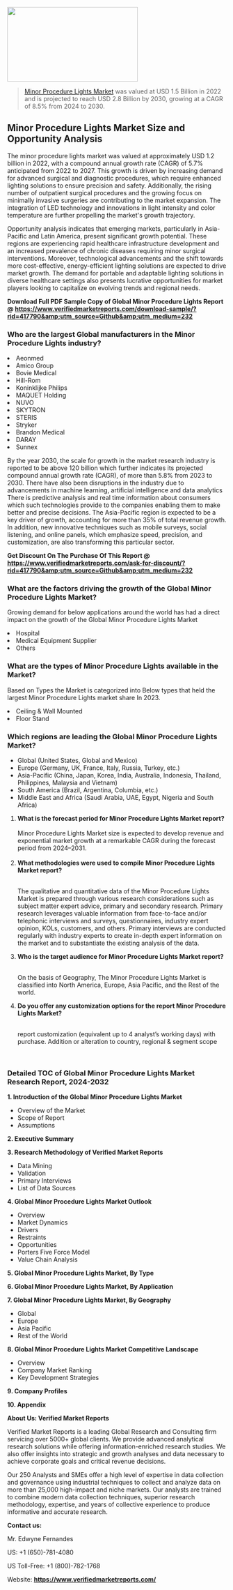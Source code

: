 <img src="https://ffe5etoiles.com/wp-content/uploads/2024/12/MST1-300x171.png" alt="" width="300" height="171" class="alignnone size-medium wp-image-20088" /><blockquote><p><p><a href="https://www.verifiedmarketreports.com/download-sample/?rid=417790&utm_source=Github&utm_medium=232" target="_blank">Minor Procedure Lights Market</a> was valued at USD 1.5 Billion in 2022 and is projected to reach USD 2.8 Billion by 2030, growing at a CAGR of 8.5% from 2024 to 2030.</p></blockquote><p><h2>Minor Procedure Lights Market Size and Opportunity Analysis</h2> <p>The minor procedure lights market was valued at approximately USD 1.2 billion in 2022, with a compound annual growth rate (CAGR) of 5.7% anticipated from 2022 to 2027. This growth is driven by increasing demand for advanced surgical and diagnostic procedures, which require enhanced lighting solutions to ensure precision and safety. Additionally, the rising number of outpatient surgical procedures and the growing focus on minimally invasive surgeries are contributing to the market expansion. The integration of LED technology and innovations in light intensity and color temperature are further propelling the market's growth trajectory.</p> <p>Opportunity analysis indicates that emerging markets, particularly in Asia-Pacific and Latin America, present significant growth potential. These regions are experiencing rapid healthcare infrastructure development and an increased prevalence of chronic diseases requiring minor surgical interventions. Moreover, technological advancements and the shift towards more cost-effective, energy-efficient lighting solutions are expected to drive market growth. The demand for portable and adaptable lighting solutions in diverse healthcare settings also presents lucrative opportunities for market players looking to capitalize on evolving trends and regional needs.</p> </p><p class=""><strong>Download Full PDF Sample Copy of Global Minor Procedure Lights Report @ <a href="https://www.verifiedmarketreports.com/download-sample/?rid=417790&amp;utm_source=Github&amp;utm_medium=232" target="_blank">https://www.verifiedmarketreports.com/download-sample/?rid=417790&amp;utm_source=Github&amp;utm_medium=232</a></strong></p><h3 id="" class="">Who are the largest Global manufacturers in the Minor Procedure Lights industry?</h3><p><li>Aeonmed</li><li> Amico Group</li><li> Bovie Medical</li><li> Hill-Rom</li><li> Koninklijke Philips</li><li> MAQUET Holding</li><li> NUVO</li><li> SKYTRON</li><li> STERIS</li><li> Stryker</li><li> Brandon Medical</li><li> DARAY</li><li> Sunnex</li></p><div class=""><div class="" dir="" data-message-author-role="" data-message-id="" data-message-model-slug=""><div class=""><div class=""><div class=""><div class="" dir="" data-message-author-role="" data-message-id="" data-message-model-slug=""><div class=""><div class=""><p>By the year 2030, the scale for growth in the market research industry is reported to be above 120 billion which further indicates its projected compound annual growth rate (CAGR), of more than 5.8% from 2023 to 2030. There have also been disruptions in the industry due to advancements in machine learning, artificial intelligence and data analytics There is predictive analysis and real time information about consumers which such technologies provide to the companies enabling them to make better and precise decisions. The Asia-Pacific region is expected to be a key driver of growth, accounting for more than 35% of total revenue growth. In addition, new innovative techniques such as mobile surveys, social listening, and online panels, which emphasize speed, precision, and customization, are also transforming this particular sector.</p><p><strong>Get Discount On The Purchase Of This Report @&nbsp; <a href="https://www.verifiedmarketreports.com/ask-for-discount/?rid=417790&amp;utm_source=Github&amp;utm_medium=232" target="_blank">https://www.verifiedmarketreports.com/ask-for-discount/?rid=417790&amp;utm_source=Github&amp;utm_medium=232</a></strong></p></div></div></div></div></div></div></div></div><h3 id="" class="">What are the factors driving the growth of the Global Minor Procedure Lights Market?</h3><p id="" class="">Growing demand for below applications around the world has had a direct impact on the growth of the Global Minor Procedure Lights Market</p><p id="" class=""><li>Hospital</li><li> Medical Equipment Supplier</li><li> Others</li></p><h3 id="" class="">What are the types of Minor Procedure Lights available in the Market?</h3><p id="" class="">Based on Types the Market is categorized into Below types that held the largest Minor Procedure Lights market share In 2023.</p><p id="" class=""><li>Ceiling & Wall Mounted</li><li> Floor Stand</li></p><h3 id="" class="">Which regions are leading the Global Minor Procedure Lights Market?</h3><ul><li>Global (United States, Global and Mexico)</li><li>Europe (Germany, UK, France, Italy, Russia, Turkey, etc.)</li><li>Asia-Pacific (China, Japan, Korea, India, Australia, Indonesia, Thailand, Philippines, Malaysia and Vietnam)</li><li>South America (Brazil, Argentina, Columbia, etc.)</li><li>Middle East and Africa (Saudi Arabia, UAE, Egypt, Nigeria and South Africa)</li></ul><p><ol><li><strong>What is the forecast period for Minor Procedure Lights Market report?<br /></strong><br /><span data-sheets-root="1" data-sheets-value="{&quot;1&quot;:2,&quot;2&quot;:&quot;XXXX size is expected to develop revenue and exponential market growth at a remarkable CAGR during the forecast period from 2024&ndash;2030.&quot;}" data-sheets-userformat="{&quot;2&quot;:12674,&quot;4&quot;:{&quot;1&quot;:2,&quot;2&quot;:16776960},&quot;10&quot;:2,&quot;11&quot;:0,&quot;15&quot;:&quot;Arial&quot;,&quot;16&quot;:12}">Minor Procedure Lights Market size is expected to develop revenue and exponential market growth at a remarkable CAGR during the forecast period from 2024&ndash;2031.</span><br /><br /></li><li><strong>What methodologies were used to compile Minor Procedure Lights Market report?<br /><br /></strong><p>The qualitative and quantitative data of the&nbsp;Minor Procedure Lights Market is prepared through various research considerations such as subject matter expert advice, primary and secondary research. Primary research leverages valuable information from face-to-face and/or telephonic interviews and surveys, questionnaires, industry expert opinion, KOLs, customers, and others. Primary interviews are conducted regularly with industry experts to create in-depth expert information on the market and to substantiate the existing analysis of the data.&nbsp;</p></li><li><strong>Who is the target audience for Minor Procedure Lights Market report?<br /><br /></strong><p>On the basis of Geography, The&nbsp;Minor Procedure Lights Market is classified into North America, Europe, Asia Pacific, and the Rest of the world.</p></li><li><strong>Do you offer any customization options for the report Minor Procedure Lights Market?<br /><br /></strong><p>report customization (equivalent up to 4 analyst&rsquo;s working days) with purchase. Addition or alteration to country, regional &amp; segment scope</p><p>&nbsp;</p></li></ol></p><h3 id="" class="">Detailed TOC of Global Minor Procedure Lights Market Research Report, 2024-2032</h3><p id="" class=""><strong>1. Introduction of the Global Minor Procedure Lights Market</strong></p><ul><li>Overview of the Market</li><li>Scope of Report</li><li>Assumptions</li></ul><p id="" class=""><strong>2. Executive Summary</strong></p><p id="" class=""><strong>3. Research Methodology of&nbsp;Verified Market Reports</strong></p><ul><li>Data Mining</li><li>Validation</li><li>Primary Interviews</li><li>List of Data Sources</li></ul><p id="" class=""><strong>4. Global Minor Procedure Lights Market Outlook</strong></p><ul><li>Overview</li><li>Market Dynamics</li><li>Drivers</li><li>Restraints</li><li>Opportunities</li><li>Porters Five Force Model</li><li>Value Chain Analysis</li></ul><p id="" class=""><strong>5. Global Minor Procedure Lights Market, By&nbsp;Type</strong></p><p id="" class=""><strong>6. Global Minor Procedure Lights Market, By Application</strong></p><p id="" class=""><strong>7. Global Minor Procedure Lights Market, By Geography</strong></p><ul><li>Global</li><li>Europe</li><li>Asia Pacific</li><li>Rest of the World</li></ul><p id="" class=""><strong>8. Global Minor Procedure Lights Market Competitive Landscape</strong></p><ul><li>Overview</li><li>Company Market Ranking</li><li>Key Development Strategies</li></ul><p id="" class=""><strong>9. Company Profiles</strong></p><p id="" class=""><strong>10. Appendix</strong></p><p id="" class=""><strong>About Us: Verified Market Reports</strong></p><p id="" class="">Verified Market Reports is a leading Global Research and Consulting firm servicing over 5000+ global clients. We provide advanced analytical research solutions while offering information-enriched research studies. We also offer insights into strategic and growth analyses and data necessary to achieve corporate goals and critical revenue decisions.</p><p id="" class="">Our 250 Analysts and SMEs offer a high level of expertise in data collection and governance using industrial techniques to collect and analyze data on more than 25,000 high-impact and niche markets. Our analysts are trained to combine modern data collection techniques, superior research methodology, expertise, and years of collective experience to produce informative and accurate research.</p><p id="" class=""><strong>Contact us:</strong></p><p id="" class="">Mr. Edwyne Fernandes</p><p id="" class="">US: +1 (650)-781-4080</p><p id="" class="">US Toll-Free: +1 (800)-782-1768</p><p id="" class="">Website: <a target="" data-test-app-aware-link=""><strong>https://www.verifiedmarketreports.com/</strong></a></p>
